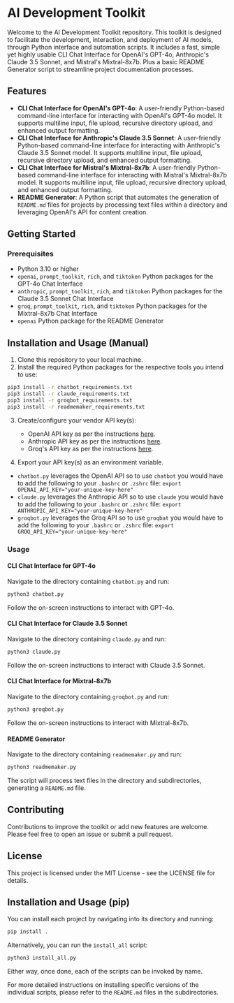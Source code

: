 # AI Development Toolkit

Welcome to the AI Development Toolkit repository. This toolkit is designed to facilitate the development, interaction, and deployment of AI models, through Python interface and automation scripts. It includes a fast, simple yet highly usable CLI Chat Interface for OpenAI's GPT-4o, Anthropic's Claude 3.5 Sonnet, and Mistral's Mixtral-8x7b. Plus a basic README Generator script to streamline project documentation processes.

## Features

- **CLI Chat Interface for OpenAI's GPT-4o**: A user-friendly Python-based command-line interface for interacting with OpenAI's GPT-4o model. It supports multiline input, file upload, recursive directory upload, and enhanced output formatting.
- **CLI Chat Interface for Anthropic's Claude 3.5 Sonnet**: A user-friendly Python-based command-line interface for interacting with Anthropic's Claude 3.5 Sonnet model. It supports multiline input, file upload, recursive directory upload, and enhanced output formatting.
- **CLI Chat Interface for Mistral's Mixtral-8x7b**: A user-friendly Python-based command-line interface for interacting with Mistral's Mixtral-8x7b model. It supports multiline input, file upload, recursive directory upload, and enhanced output formatting.
- **README Generator**: A Python script that automates the generation of `README.md` files for projects by processing text files within a directory and leveraging OpenAI's API for content creation.

## Getting Started

### Prerequisites

- Python 3.10 or higher
- `openai`, `prompt_toolkit`, `rich`, and `tiktoken` Python packages for the GPT-4o Chat Interface
- `anthropic`, `prompt_toolkit`, `rich`, and `tiktoken` Python packages for the Claude 3.5 Sonnet Chat Interface
- `groq`, `prompt_toolkit`, `rich`, and `tiktoken` Python packages for the Mixtral-8x7b Chat Interface
- `openai` Python package for the README Generator

## Installation and Usage (Manual)
<!-- markdownlint-disable MD029-->
1. Clone this repository to your local machine.
2. Install the required Python packages for the respective tools you intend to use:

```bash
pip3 install -r chatbot_requirements.txt
pip3 install -r claude_requirements.txt
pip3 install -r groqbot_requirements.txt
pip3 install -r readmemaker_requirements.txt
```

3. Create/configure your vendor API key(s):
   - OpenAI API key as per the instructions [here](https://openai.com/api/).  
   - Anthropic API key as per the instructions [here](https://docs.anthropic.com/en/api/getting-started).  
   - Groq's API key as per the instructions [here](https://console.groq.com/docs/quickstart).  

4. Export your API key(s) as an environment variable.

- `chatbot.py` leverages the OpenAI API so to use `chatbot` you would have to add the following to your `.bashrc` or `.zshrc` file:
```export OPENAI_API_KEY="your-unique-key-here"```
- `claude.py` leverages the Anthropic API so to use `claude` you would have to add the following to your `.bashrc` or `.zshrc` file:
```export ANTHROPIC_API_KEY="your-unique-key-here"```
- `groqbot.py` leverages the Groq API so to use `groqbat` you would have to add the following to your `.bashrc` or `.zshrc` file:
```export GROQ_API_KEY="your-unique-key-here"```
<!-- markdownlint-enable MD029-->

### Usage

#### CLI Chat Interface for GPT-4o

Navigate to the directory containing `chatbot.py` and run:

```bash
python3 chatbot.py
```

Follow the on-screen instructions to interact with GPT-4o.

#### CLI Chat Interface for Claude 3.5 Sonnet

Navigate to the directory containing `claude.py` and run:

```bash
python3 claude.py
```

Follow the on-screen instructions to interact with Claude 3.5 Sonnet.

#### CLI Chat Interface for Mixtral-8x7b

Navigate to the directory containing `groqbot.py` and run:

```bash
python3 groqbot.py
```

Follow the on-screen instructions to interact with Mixtral-8x7b.

#### README Generator

Navigate to the directory containing `readmemaker.py` and run:

```bash
python3 readmemaker.py
```

The script will process text files in the directory and subdirectories, generating a `README.md` file.

## Contributing

Contributions to improve the toolkit or add new features are welcome. Please feel free to open an issue or submit a pull request.

## License

This project is licensed under the MIT License - see the LICENSE file for details.

## Installation and Usage (pip)

You can install each project by navigating into its directory and running:

```bash
pip install .
```

Alternatively, you can run the `install_all` script:

```bash
python3 install_all.py
```

Either way, once done, each of the scripts can be invoked by name.

For more detailed instructions on installing specific versions of the individual scripts, please refer to the `README.md` files in the subdirectories.
